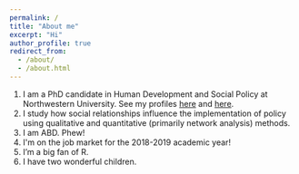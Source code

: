 ```yaml
---
permalink: /
title: "About me"
excerpt: "Hi"
author_profile: true
redirect_from: 
  - /about/
  - /about.html
---
```


1) I am a PhD candidate in Human Development and Social Policy at Northwestern University. See my profiles [here](http://www.sesp.northwestern.edu/profile/?p=22703&/RichardPaquin%20Morel/) and [here](https://www.ipr.northwestern.edu/about/student-research/graduate-research-assistants-1718.html).  
2) I study how social relationships influence the implementation of policy using qualitative and quantitative (primarily network analysis) methods.  
3) I am ABD. Phew!  
4) I'm on the job market for the 2018-2019 academic year!  
5) I’m a big fan of R.  
6) I have two wonderful children.  
  
